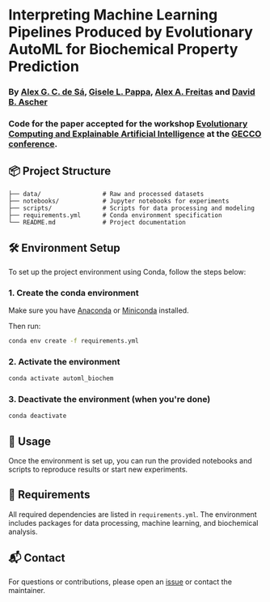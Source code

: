 # Interpreting Machine Learning Pipelines Produced by Evolutionary AutoML for Biochemical Property Prediction
### By [Alex G. C. de Sá](https://scholar.google.com/citations?user=K572cZ0AAAAJ), [Gisele L. Pappa](https://scholar.google.com/citations?user=C_0ZLuYAAAAJ), [Alex A. Freitas](https://scholar.google.com/citations?user=NEP3RPYAAAAJ&hl=en) and [David B. Ascher](https://scholar.google.co.uk/citations?user=7KrAVc0AAAAJ&hl=en)
### Code for the paper accepted for the workshop [Evolutionary Computing and Explainable Artificial Intelligence](https://ecxai.github.io/ecxai/workshop-2025) at the [GECCO conference](https://gecco-2025.sigevo.org/HomePage).


## 📦 Project Structure

```
├── data/                 # Raw and processed datasets
├── notebooks/            # Jupyter notebooks for experiments
├── scripts/              # Scripts for data processing and modeling
├── requirements.yml      # Conda environment specification
└── README.md             # Project documentation
```

## 🛠️ Environment Setup

To set up the project environment using Conda, follow the steps below:

### 1. Create the conda environment

Make sure you have [Anaconda](https://www.anaconda.com/products/distribution) or [Miniconda](https://docs.conda.io/en/latest/miniconda.html) installed.

Then run:

```bash
conda env create -f requirements.yml
```

### 2. Activate the environment

```bash
conda activate automl_biochem
```

### 3. Deactivate the environment (when you're done)

```bash
conda deactivate
```

## 📖 Usage

Once the environment is set up, you can run the provided notebooks and scripts to reproduce results or start new experiments.

## 🧪 Requirements

All required dependencies are listed in `requirements.yml`. The environment includes packages for data processing, machine learning, and biochemical analysis.

## 📬 Contact

For questions or contributions, please open an [issue](https://github.com/yourusername/yourrepo/issues) or contact the maintainer.
